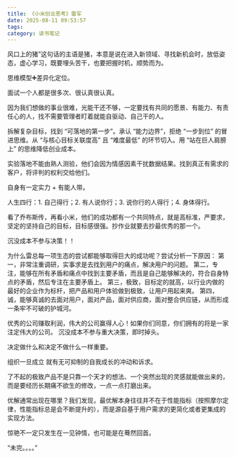 ```yaml
---
title: 《小米创业思考》雷军
date: 2025-08-11 09:53:57
tags:
category: 读书笔记
---
```


风口上的猪”这句话的主语是猪，本意是说在进入新领域、寻找新机会时，放低姿态，虚心学习，既要埋头苦干，也要把握时机，顺势而为。

思维模型➕差异化定位。

面试一个人都是很多次、很认真很认真。

因为我们想做的事业很难，光能干还不够，一定要找有共同的愿景、有能力、有责任心的人，找不需要管理者盯着就能自驱动、自己干的人。

拆解复杂目标，找到 “可落地的第一步”。承认 “能力边界”，拒绝 “一步到位” 的冒进思维。从 “与核心目标关联度高” 且 “难度最低” 的环节切入。用 “站在巨人肩膀上” 的思维降低创业成本。

实验落地不能由熟人测验，他们会因为情感因素干扰数据结果。找到真正有需求的客户，将评判的权利交给他们。

自身有一定实力 + 有能人带。
    
人生四行：1. 自己得行；2. 有人说你行；3. 说你行的人得行；4. 身体得行。

 看了乔布斯传，再看小米，他们的成功都有一个共同特点，就是高标准，严要求，坚定的坚持自己的目标，目标感很强。抄作业就要去抄最优秀的那一个。
    
沉没成本不参与决策！！  

为什么雷总每一项生态的尝试都能够取得巨大的成功呢？尝试分析一下原因：
第一，非常注重调研，实事求是去找到用户的痛点，解决用户的问题。
第二，专注，能够在所有矛盾和痛点中找到主要矛盾，而且是自己能够解决的，符合自身特点的矛盾，然后专注在主要矛盾上。
第三，极致，目标定的就高，以行业内做的最好的企业作为标杆，把产品和用户体验做到极致，让用户用起来爽。
第四，诚，能够真诚的去面对用户，面对产品，面对供应商，面对整合供应链，从而形成一条牢不可破的护城河。

优秀的公司赚取利润，伟大的公司赢得人心！如果你们同意，你们拥有的将是一家注定伟大的公司。
沉没成本不参与重大决策，即时掉头。
    
决定做什么和决定不做什么一样重要。
    
组织一旦成立 就有无可抑制的自我成长的冲动和诉求。
    
了不起的极致产品不是只靠一个天才的想法、一个突然出现的灵感就能做出来的，而是要经历长期痛不欲生的修改，一点一点打磨出来。

优解通常出现在哪里？我们发现，最优解本身往往并不在于性能指标（按照摩尔定律，性能指标总是会不断提升的），而是源自基于用户需求的更简化或者更集成的实现方法。
    
惊艳不一定只发生在一见钟情，也可能是在蓦然回首。

“未完。。。。”


